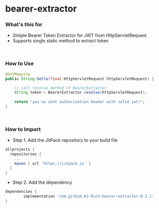 # bearer-extractor

### What's this for

- Simple Bearer Token Extractor for JWT from HttpServletRequest
- Supports single static method to extract token

<br>

### How to Use

```java
@GetMapping
public String hello(final HttpServletRequest httpServletRequest) {

    // call resolve method of BearerExtractor
    String token = BearerExtractor.resolve(httpServletRequest);
    
    return "you've sent authorization header with valid jwt!";
}
```

<br>

### How to Import

- Step 1. Add the JitPack repository to your build file

```gradle
allprojects {
  repositories {
    ...
    maven { url 'https://jitpack.io' }
  }
}
```

- Step 2. Add the dependency

```gradle
dependencies {
        implementation 'com.github.HJ-Rich:bearer-extractor:0.1.1'
}
```

<br>

